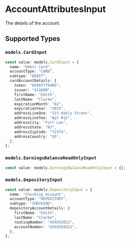 # AccountAttributesInput

The details of the account.


## Supported Types

### `models.CardInput`

```typescript
const value: models.CardInput = {
  name: "Debit Card",
  accountType: "CARD",
  subtype: "DEBIT",
  cardAccountDetails: {
    token: "HX46TY794RG",
    issuer: "411600",
    firstName: "Edith",
    lastName: "Clarke",
    expirationMonth: "02",
    expirationYear: "2025",
    addressLineOne: "123 Kebly Street",
    addressLineTwo: "Apt #12",
    addressCity: "Fort Lee",
    addressState: "NJ",
    addressZipCode: "72374",
    addressCountry: "US",
  },
};
```

### `models.EarningsBalanceReadOnlyInput`

```typescript
const value: models.EarningsBalanceReadOnlyInput = {};
```

### `models.DepositoryInput`

```typescript
const value: models.DepositoryInput = {
  name: "Checking Account",
  accountType: "DEPOSITORY",
  subtype: "CHECKING",
  depositoryAccountDetails: {
    firstName: "Edith",
    lastName: "Clarke",
    routingNumber: "XXXXX2021",
    accountNumber: "XXXXXX4321",
  },
};
```

